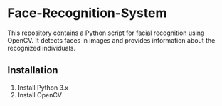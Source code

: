 # Face-Recognition-System

This repository contains a Python script for facial recognition using OpenCV. It detects faces in images and provides information about the recognized individuals.

## Installation

1. Install Python 3.x
2. Install OpenCV
